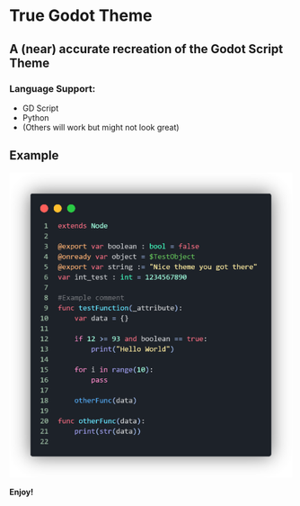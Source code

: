 # True Godot Theme

## A (near) accurate recreation of the Godot Script Theme

### Language Support:

* GD Script
* Python
* (Others will work but might not look great)

## Example

![Theme Example Image](https://github.com/MrPogofu/image-to-host/blob/main/CodeExample.png?raw=true)

**Enjoy!**

